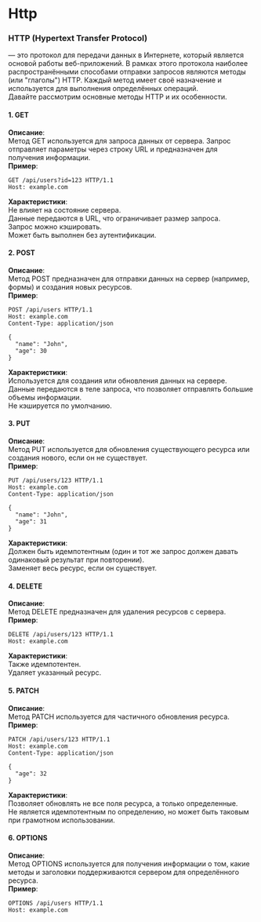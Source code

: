 # Http
### HTTP (Hypertext Transfer Protocol) 
— это протокол для передачи данных в Интернете, который является основой работы веб-приложений. В рамках этого протокола наиболее распространёнными способами отправки запросов являются методы (или "глаголы") HTTP. Каждый метод имеет своё назначение и используется для выполнения определённых операций.  
Давайте рассмотрим основные методы HTTP и их особенности.  
#### 1. GET  
**Описание**:  
Метод GET используется для запроса данных от сервера. Запрос отправляет параметры через строку URL и предназначен для получения информации.  
**Пример**:  
```
GET /api/users?id=123 HTTP/1.1
Host: example.com
```
**Характеристики**:  
Не влияет на состояние сервера.  
Данные передаются в URL, что ограничивает размер запроса.  
Запрос можно кэшировать.  
Может быть выполнен без аутентификации.  

#### 2. POST
**Описание**:  
Метод POST предназначен для отправки данных на сервер (например, формы) и создания новых ресурсов.  
**Пример**:  
```
POST /api/users HTTP/1.1
Host: example.com
Content-Type: application/json

{
  "name": "John",
  "age": 30
}
```
**Характеристики**:  
Используется для создания или обновления данных на сервере.  
Данные передаются в теле запроса, что позволяет отправлять большие объемы информации.  
Не кэшируется по умолчанию.  

#### 3. PUT
**Описание**:  
Метод PUT используется для обновления существующего ресурса или создания нового, если он не существует.  
**Пример**:  
```
PUT /api/users/123 HTTP/1.1
Host: example.com
Content-Type: application/json

{
  "name": "John",
  "age": 31
}
```
**Характеристики**:  
Должен быть идемпотентным (один и тот же запрос должен давать одинаковый результат при повторении).  
Заменяет весь ресурс, если он существует.  

#### 4. DELETE
**Описание**:  
Метод DELETE предназначен для удаления ресурсов с сервера.  
**Пример**:  
```
DELETE /api/users/123 HTTP/1.1
Host: example.com
```
**Характеристики**:  
Также идемпотентен.  
Удаляет указанный ресурс.  

#### 5. PATCH
**Описание**:  
Метод PATCH используется для частичного обновления ресурса.  
**Пример**:  
```
PATCH /api/users/123 HTTP/1.1
Host: example.com
Content-Type: application/json

{
  "age": 32
}
```
**Характеристики**:  
Позволяет обновлять не все поля ресурса, а только определенные.    
Не является идемпотентным по определению, но может быть таковым при грамотном использовании.    

#### 6. OPTIONS  
**Описание**:  
Метод OPTIONS используется для получения информации о том, какие методы и заголовки поддерживаются сервером для определённого ресурса.  
**Пример**:  
```
OPTIONS /api/users HTTP/1.1
Host: example.com
```
